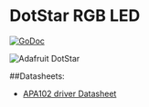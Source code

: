 # DotStar RGB LED

[![GoDoc](http://godoc.org/github.com/goiot/devices/dotstar?status.png)](http://godoc.org/github.com/goiot/devices/dotstar)

![Adafruit DotStar](https://cdn-shop.adafruit.com/145x109/2239-07.jpg)

##Datasheets:

* [APA102 driver Datasheet](https://cdn-shop.adafruit.com/datasheets/APA102.pdf)